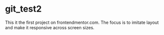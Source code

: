 # git_test2

This it the first project on frontendmentor.com.
The focus is to imitate layout and make it responsive across screen sizes.
